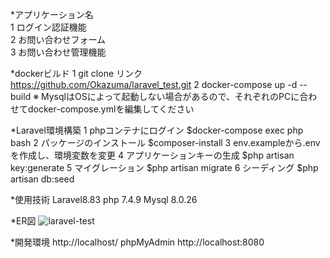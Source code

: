 *アプリケーション名  
    1 ログイン認証機能  
    2 お問い合わせフォーム  
    3 お問い合わせ管理機能

*dockerビルド
    1 git clone リンク　　https://github.com/Okazuma/laravel_test.git
    2 docker-compose up -d --build
  ※ MysqlはOSによって起動しない場合があるので、それぞれのPCに合わせてdocker-compose.ymlを編集してください

*Laravel環境構築
    1 phpコンテナにログイン       $docker-compose exec php bash
    2 パッケージのインストール     $composer-install
    3 env.exampleから.envを作成し、環境変数を変更
    4 アプリケーションキーの生成    $php artisan key:generate
    5 マイグレーション            $php artisan migrate
    6 シーディング               $php artisan db:seed

*使用技術
    Laravel8.83
    php 7.4.9
    Mysql 8.0.26

*ER図
    ![laravel-test](https://github.com/Okazuma/laravel_test/assets/160417297/57fc1b28-8b4d-453c-92c4-ecd483aaad84)

*開発環境
  http://localhost/
  phpMyAdmin http://localhost:8080


